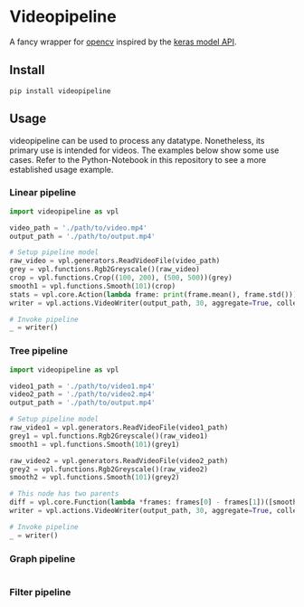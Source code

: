 # Videopipeline

A fancy wrapper for [opencv](https://opencv.org/) inspired by the [keras model API](https://keras.io/api/models/model/).

## Install
```
pip install videopipeline
```

## Usage
videopipeline can be used to process any datatype. Nonetheless, its primary use is intended for videos.
The examples below show some use cases. Refer to the Python-Notebook in this repository to 
see a more established usage example.

[//]: <> (TODO test examples)

### Linear pipeline
```py
import videopipeline as vpl

video_path = './path/to/video.mp4'
output_path = './path/to/output.mp4'

# Setup pipeline model
raw_video = vpl.generators.ReadVideoFile(video_path)
grey = vpl.functions.Rgb2Greyscale()(raw_video)
crop = vpl.functions.Crop((100, 200), (500, 500))(grey)
smooth1 = vpl.functions.Smooth(101)(crop)
stats = vpl.core.Action(lambda frame: print(frame.mean(), frame.std()))(smooth1)
writer = vpl.actions.VideoWriter(output_path, 30, aggregate=True, collect=False, verbose=True)(stats)

# Invoke pipeline
_ = writer()
```

### Tree pipeline
```py
import videopipeline as vpl

video1_path = './path/to/video1.mp4'
video2_path = './path/to/video2.mp4'
output_path = './path/to/output.mp4'

# Setup pipeline model
raw_video1 = vpl.generators.ReadVideoFile(video1_path)
grey1 = vpl.functions.Rgb2Greyscale()(raw_video1)
smooth1 = vpl.functions.Smooth(101)(grey1)

raw_video2 = vpl.generators.ReadVideoFile(video2_path)
grey2 = vpl.functions.Rgb2Greyscale()(raw_video2)
smooth2 = vpl.functions.Smooth(101)(grey2)

# This node has two parents
diff = vpl.core.Function(lambda *frames: frames[0] - frames[1])([smooth1, smooth2])  
writer = vpl.actions.VideoWriter(output_path, 30, aggregate=True, collect=False, verbose=True)(diff)

# Invoke pipeline
_ = writer()
```

### Graph pipeline
```py
```

### Filter pipeline
```py
```
